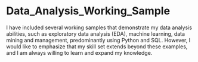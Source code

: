 # Data_Analysis_Working_Sample

I have included several working samples that demonstrate my data analysis abilities, such as exploratory data analysis (EDA), machine learning, data mining and management, predominantly using Python and SQL. However, I would like to emphasize that my skill set extends beyond these examples, and I am always willing to learn and expand my knowledge.
